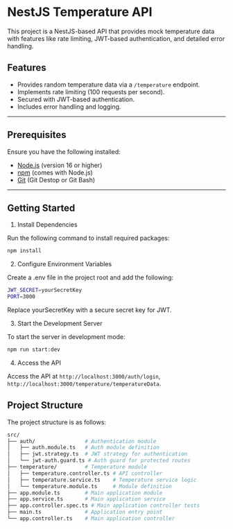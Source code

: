 # NestJS Temperature API

This project is a NestJS-based API that provides mock temperature data with features like rate limiting, JWT-based authentication, and detailed error handling.

## Features

- Provides random temperature data via a `/temperature` endpoint.
- Implements rate limiting (100 requests per second).
- Secured with JWT-based authentication.
- Includes error handling and logging.

---

## Prerequisites

Ensure you have the following installed:

- [Node.js](https://nodejs.org/) (version 16 or higher)
- [npm](https://www.npmjs.com/) (comes with Node.js)
- [Git](https://git-scm.com/)   (Git Destop or Git Bash)

---

## Getting Started

1.  Install Dependencies

Run the following command to install required packages:

```bash
npm install
```

2. Configure Environment Variables

Create a .env file in the project root and add the following:

```bash
JWT_SECRET=yourSecretKey
PORT=3000
```

Replace yourSecretKey with a secure secret key for JWT.

3. Start the Development Server

To start the server in development mode:

```bash
npm run start:dev
```

4. Access the API

Access the API at
`http://localhost:3000/auth/login`,
`http://localhost:3000/temperature/temperatureData`.

## Project Structure

The project structure is as follows:

```bash
src/
├── auth/                # Authentication module
│   ├── auth.module.ts   # Auth module definition
│   ├── jwt.strategy.ts  # JWT strategy for authentication
│   └── jwt-auth.guard.ts # Auth guard for protected routes
├── temperature/         # Temperature module
│   ├── temperature.controller.ts # API controller
│   ├── temperature.service.ts    # Temperature service logic
│   └── temperature.module.ts     # Module definition
├── app.module.ts        # Main application module
├── app.service.ts       # Main application service
├── app.controller.spec.ts # Main application controller tests
├── main.ts              # Application entry point
└── app.controller.ts    # Main application controller

```

